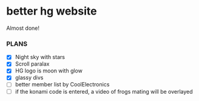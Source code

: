 # better hg website
Almost done!


### PLANS

- [X] Night sky with stars
- [X] Scroll paralax
- [X] HG logo is moon with glow
- [X] glassy divs
- [ ] better member list by CoolElectronics
- [ ] if the konami code is entered, a video of frogs mating will be overlayed
